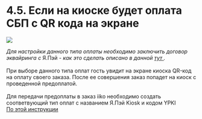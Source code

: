 # 4.5. Если на киоске будет оплата СБП с QR кода на экране

![](https://optim.tildacdn.com/tild6663-6533-4838-b532-666237363338/-/resize/360x/-/format/webp/file_11.png.webp)

_Для настройки данного типа оплаты необходимо заключить договор эквайринга с_ Я.Пэй _- как это сделать описано в данной_ [_тут_ ](https://nekassir.gitbook.io/nekassir/kak-nastroit/4.-podgotovte-iiko-k-integracii-s-kioskom/4.5.-esli-na-kioske-budet-oplata-sbp-s-qr-koda-na-ekrane/4.5.1.-registraciya-v-ya.pei)_._\
\
При выборе данного типа оплат гость увидит на экране киоска QR-код на оплату своего заказа. После ее совершения заказ попадет на киоск c проведенной предоплатой.\
\
Для передачи предоплаты в заказ iiko необходимо создать соответвующий тип оплат с названием Я.Пэй Kiosk и кодом YPKI\
[По этой инструкции](https://nekassir.gitbook.io/nekassir/kak-nastroit/4.-podgotovte-iiko-k-integracii-s-kioskom/4.5.-esli-na-kioske-budet-oplata-sbp-s-qr-koda-na-ekrane/4.5.1.-registraciya-v-ya.pei)
